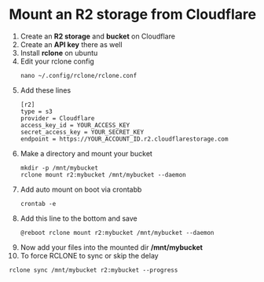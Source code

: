 # Mount an R2 storage from Cloudflare

1. Create an **R2 storage** and **bucket** on Cloudflare
2. Create an **API key** there as well
3. Install **rclone** on ubuntu
4. Edit your rclone config
   ```
   nano ~/.config/rclone/rclone.conf
   ```
5. Add these lines
   ```
   [r2]
   type = s3
   provider = Cloudflare
   access_key_id = YOUR_ACCESS_KEY
   secret_access_key = YOUR_SECRET_KEY
   endpoint = https://YOUR_ACCOUNT_ID.r2.cloudflarestorage.com
   ```
6. Make a directory and mount your bucket
   ```
   mkdir -p /mnt/mybucket
   rclone mount r2:mybucket /mnt/mybucket --daemon
   ```
7. Add auto mount on boot via crontabb
   ```
   crontab -e
   ```
8. Add this line to the bottom and save
   ```
   @reboot rclone mount r2:mybucket /mnt/mybucket --daemon
   ```
9. Now add your files into the mounted dir **/mnt/mybucket**
10. To force RCLONE to sync or skip the delay
   ```
   rclone sync /mnt/mybucket r2:mybucket --progress
   ```
